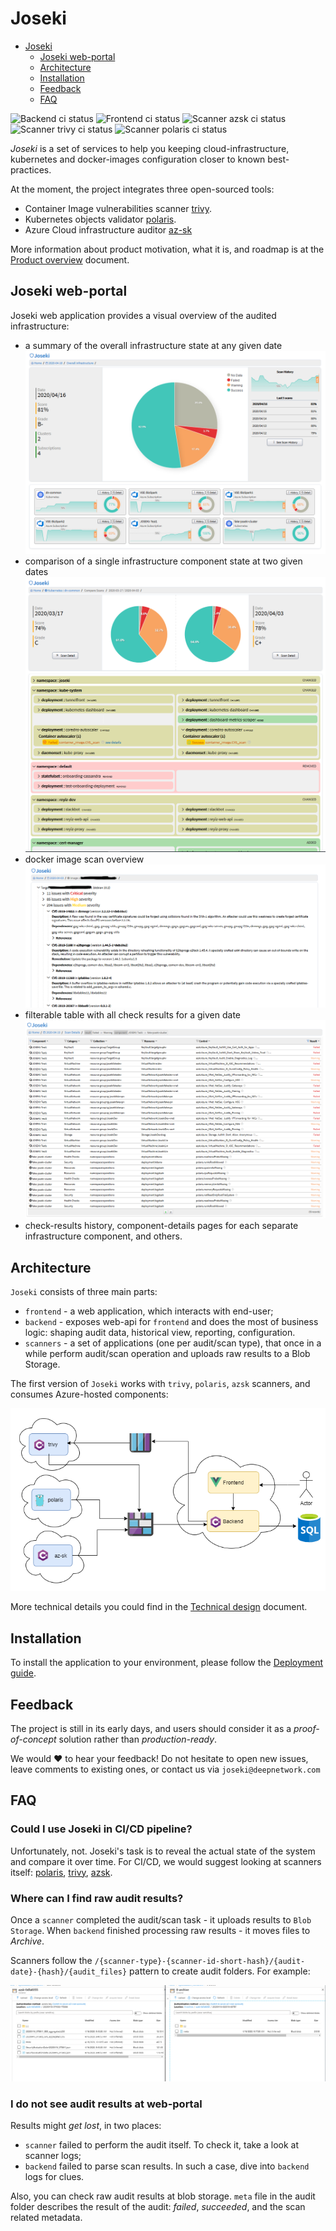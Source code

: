 # Joseki

- [Joseki](#joseki)
  - [Joseki web-portal](#joseki-web-portal)
  - [Architecture](#architecture)
  - [Installation](#installation)
  - [Feedback](#feedback)
  - [FAQ](#faq)

![Backend ci status](https://github.com/deepnetworkgmbh/joseki/workflows/be_ci_master/badge.svg)
![Frontend ci status](https://github.com/deepnetworkgmbh/joseki/workflows/fe_ci_master/badge.svg)
![Scanner azsk ci status](https://github.com/deepnetworkgmbh/joseki/workflows/scanner_azsk_ci_master/badge.svg)
![Scanner trivy ci status](https://github.com/deepnetworkgmbh/joseki/workflows/scanner_trivy_ci_master/badge.svg)
![Scanner polaris ci status](https://github.com/deepnetworkgmbh/joseki/workflows/scanner_polaris_ci_master/badge.svg)

*Joseki* is a set of services to help you keeping cloud-infrastructure, kubernetes and docker-images configuration closer to known best-practices.

At the moment, the project integrates three open-sourced tools:

- Container Image vulnerabilities scanner [trivy](https://github.com/aquasecurity/trivy).
- Kubernetes objects validator [polaris](https://github.com/FairwindsOps/polaris).
- Azure Cloud infrastructure auditor [az-sk](https://github.com/azsk/DevOpsKit)

More information about product motivation, what it is, and roadmap is at the [Product overview](/PRODUCTOVERVIEW.md) document.

## Joseki web-portal

Joseki web application provides a visual overview of the audited infrastructure:

- a summary of the overall infrastructure state at any given date
  ![Main page](./docs_files/ui/01_main_page.png)
- comparison of a single infrastructure component state at two given dates
  ![Component diff page](./docs_files/ui/02_component_diff_page.png)
- docker image scan overview
  ![Image scan details](./docs_files/ui/03_image_scane_details.png)
- filterable table with all check results for a given date
  ![filterable check results](./docs_files/ui/04_checks_table.png)
- check-results history, component-details pages for each separate infrastructure component, and others.

## Architecture

`Joseki` consists of three main parts:

- `frontend` - a web application, which interacts with end-user;
- `backend` - exposes web-api for `frontend` and does the most of business logic: shaping audit data, historical view, reporting, configuration.
- `scanners` - a set of applications (one per audit/scan type), that once in a while perform audit/scan operation and uploads raw results to a Blob Storage.

The first version of `Joseki` works with `trivy`, `polaris`, `azsk` scanners, and consumes Azure-hosted components:

![Architecture](docs_files/diagrams/joseki-v1.png)

More technical details you could find in the [Technical design](./TECH_DESIGN.md) document.

## Installation

To install the application to your environment, please follow the [Deployment guide](./DEPLOYMENT.md).

## Feedback

The project is still in its early days, and users should consider it as a _proof-of-concept_ solution rather than _production-ready_.

We would :heart: to hear your feedback! Do not hesitate to open new issues, leave comments to existing ones, or contact us via `joseki@deepnetwork.com`

## FAQ

### Could I use Joseki in CI/CD pipeline?

Unfortunately, not. Joseki's task  is to reveal the actual state of the system and compare it over time. For CI/CD, we would suggest looking at scanners itself: [polaris](https://github.com/FairwindsOps/polaris/blob/master/docs/usage.md#running-with-cicd), [trivy](https://github.com/aquasecurity/trivy#continuous-integration-ci), [azsk](https://github.com/azsk/DevOpsKit-docs/blob/master/03-Security-In-CICD/Readme.md).

### Where can I find raw audit results?

Once a `scanner` completed the audit/scan task - it uploads results to `Blob Storage`. When  `backend` finished processing raw results - it moves files to _Archive_.

Scanners follow the `/{scanner-type}-{scanner-id-short-hash}/{audit-date}-{hash}/{audit_files}` pattern to create audit folders. For example:

![Blob Storage](docs_files/faq/01_blob_storage.png)

### I do not see audit results at web-portal

Results might _get lost_, in two places:

- `scanner` failed to perform the audit itself. To check it, take a look at scanner logs;
- `backend` failed to parse scan results. In such a case, dive into `backend` logs for clues.

Also, you can check raw audit results at blob storage. `meta` file in the audit folder describes the result of the audit: _failed_, _succeeded_, and the scan related metadata.
